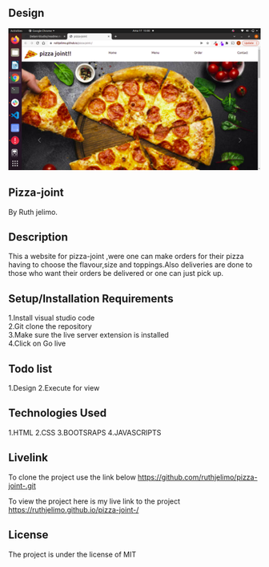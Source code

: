 ## Design
<img src="Images/screen.png">

## Pizza-joint

By Ruth jelimo.

## Description

This a website for pizza-joint ,were one can make orders for their pizza having to choose the flavour,size and toppings.Also deliveries are done to those who want their orders be delivered or one can just pick up.

## Setup/Installation Requirements
1.Install visual studio code<br>
2.Git clone the repository<br>
3.Make sure the live server extension is installed<br>
4.Click on Go live

## Todo list
1.Design
2.Execute for view

## Technologies Used
1.HTML
2.CSS
3.BOOTSRAPS
4.JAVASCRIPTS

## Livelink
To clone the project use the link below 
https://github.com/ruthjelimo/pizza-joint-.git

To view the project here is my live link to the project
https://ruthjelimo.github.io/pizza-joint-/



## License
The project is under the license of MIT



